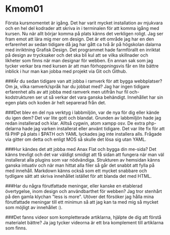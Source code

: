 Kmom01
===============================

Första kursmomentet är igång. Det har varit mycket installation av mjukvara och en hel del kodrader att skriva in i terminalen för att komma igång med kursen. Nu när allt börjar komma på plats känns det verkligen roligt. Jag ser fram emot att lära mig mer om design. Det är ett område jag har en den erfarenhet av sedan tidigare då jag har gått ca två år på högskolan dalarna med inriktning Grafisk Design. Det programmet hade farmförallt en inriktat på design av trycksaker och det ska bli kul att se vilka skillnader och likheter som finns när man designar för webben. En annan sak som jag tycker verkar bra med kursen är att man förhoppningsvis får en lite bättre inblick i hur man kan jobba med projekt via Git och Github.


###Är du sedan tidigare van att jobba i ramverk för att bygga webbplatser? Om ja, vilka ramverk/språk har du jobbat med?
Jag har ingen tidigare erfarenhet alls av att jobba med ramverk men utifrån hur fil och- kodstrukturen ser ut så verkar det vara ganska behändigt. Innehållet har sin egen plats och koden är helt separerad från det.

###Det blev en del nya verktyg i labbmiljön, var de nya för dig eller kände du igen dem?
Det var lite gott och blandat. Grunden av labbmiljön hade jag redan installerad och klar. Alltså cygwin, atom xampp osv. De extra php-delarna hade jag varken installerat eller använt tidigare. Det var lite fix för att få PHP på plats i $PATH och YAML lyckades jag inte installera alls. Frågade via gitter om detta och enligt MOS så skulle det lösa sig utan YAML.

###Hur kändes det att jobba med Anax Flat och bygga din me-sida?
Det känns trevligt och det var väldigt smidigt att få sidan att fungera när man väl installerat alla plugins som var nödvändiga. Strukturen av hemsidan känns ganska intuativ och när man hittat alla filer så går det snabbt att fylla på med innehåll. Markdown känns också som ett mycket snabbare och tydligare sätt att skriva innehållet istället för att blanda det med HTML.

###Har du några förutfattade meningar, eller kanske en etablerad övertygelse, inom design och användbarthet för webben?
Jag tror stenhårt på den gamla klychan "less is more". Utöver det försöker jag hålla mina förutfattade meningar till ett minimun så att jag kan ta med mig så mycket som möjligt av innehållet :).

###Det fanns videor som kompletterade artiklarna, hjälpte de dig att förstå materialet bättre?
Ja jag tycker videorna är ett bra komplement till artiklarna som finns.
